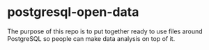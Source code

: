 # postgresql-open-data

The purpose of this repo is to put together ready to use files around PostgreSQL so people can make data analysis on top of it.
